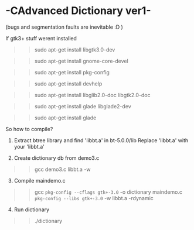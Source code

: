 # -CAdvanced Dictionary ver1-

(bugs and segmentation faults are inevitable :D )

If gtk3+ stuff werent installed 
>> sudo apt-get install libgtk3.0-dev

>> sudo apt-get install gnome-core-devel 

>> sudo apt-get install pkg-config

>> sudo apt-get install devhelp

>> sudo apt-get install libglib2.0-doc libgtk2.0-doc

>> sudo apt-get install glade libglade2-dev 

>> sudo apt-get install glade


So how to compile?
1. Extract btree library and find 'libbt.a' in bt-5.0.0/lib 
   Replace 'libbt.a' with your 'libbt.a' 

2. Create dictionary db from demo3.c
>> gcc demo3.c libbt.a -w

3. Compile maindemo.c 
>> gcc `pkg-config --cflags gtk+-3.0` -o dictionary maindemo.c `pkg-config --libs gtk+-3.0` -w libbt.a -rdynamic

4. Run dictionary
>> ./dictionary
